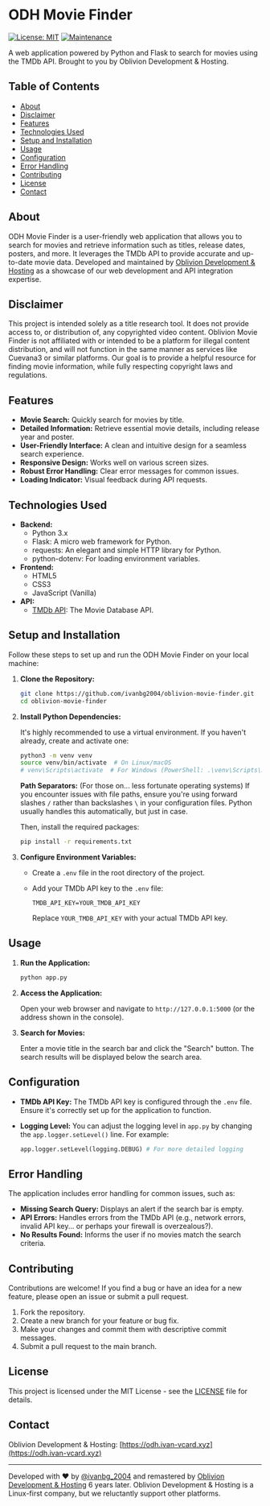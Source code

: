 # ODH Movie Finder

[![License: MIT](https://img.shields.io/badge/License-MIT-yellow.svg)](https://opensource.org/licenses/MIT)
[![Maintenance](https://img.shields.io/badge/Maintained%3F-yes-green.svg)](https://github.com/didaquis/search-movies-react/graphs/commit-activity)

A web application powered by Python and Flask to search for movies using the TMDb API. Brought to you by Oblivion Development & Hosting.

## Table of Contents

-   [About](#about)
-   [Disclaimer](#disclaimer)
-   [Features](#features)
-   [Technologies Used](#technologies-used)
-   [Setup and Installation](#setup-and-installation)
-   [Usage](#usage)
-   [Configuration](#configuration)
-   [Error Handling](#error-handling)
-   [Contributing](#contributing)
-   [License](#license)
-   [Contact](#contact)

## About

ODH Movie Finder is a user-friendly web application that allows you to search for movies and retrieve information such as titles, release dates, posters, and more. It leverages the TMDb API to provide accurate and up-to-date movie data. Developed and maintained by [Oblivion Development & Hosting](https://odh.ivan-vcard.xyz) as a showcase of our web development and API integration expertise.

## Disclaimer

This project is intended solely as a title research tool. It does not provide access to, or distribution of, any copyrighted video content. Oblivion Movie Finder is not affiliated with or intended to be a platform for illegal content distribution, and will not function in the same manner as services like Cuevana3 or similar platforms. Our goal is to provide a helpful resource for finding movie information, while fully respecting copyright laws and regulations.

## Features

-   **Movie Search:**  Quickly search for movies by title.
-   **Detailed Information:** Retrieve essential movie details, including release year and poster.
-   **User-Friendly Interface:** A clean and intuitive design for a seamless search experience.
-   **Responsive Design:** Works well on various screen sizes.
-   **Robust Error Handling:** Clear error messages for common issues.
-   **Loading Indicator:** Visual feedback during API requests.

## Technologies Used

-   **Backend:**
    -   Python 3.x
    -   Flask: A micro web framework for Python.
    -   requests:  An elegant and simple HTTP library for Python.
    -   python-dotenv:  For loading environment variables.
-   **Frontend:**
    -   HTML5
    -   CSS3
    -   JavaScript (Vanilla)
-   **API:**
    -   [TMDb API](https://www.themoviedb.org/documentation/api):  The Movie Database API.

## Setup and Installation

Follow these steps to set up and run the ODH Movie Finder on your local machine:

1.  **Clone the Repository:**

    ```bash
    git clone https://github.com/ivanbg2004/oblivion-movie-finder.git
    cd oblivion-movie-finder
    ```

2.  **Install Python Dependencies:**

    It's highly recommended to use a virtual environment. If you haven't already, create and activate one:

    ```bash
    python3 -m venv venv
    source venv/bin/activate  # On Linux/macOS
    # venv\Scripts\activate  # For Windows (PowerShell: .\venv\Scripts\Activate.ps1 - you know it's verbose, oh come on... Get Linux now!)
    ```

    **Path Separators:** (For those on... less fortunate operating systems) If you encounter issues with file paths, ensure you're using forward slashes `/` rather than backslashes `\` in your configuration files. Python usually handles this automatically, but just in case.

    Then, install the required packages:

    ```bash
    pip install -r requirements.txt
    ```

4.  **Configure Environment Variables:**

    -   Create a `.env` file in the root directory of the project.
    -   Add your TMDb API key to the `.env` file:

        ```
        TMDB_API_KEY=YOUR_TMDB_API_KEY
        ```

        Replace `YOUR_TMDB_API_KEY` with your actual TMDb API key.

## Usage

1.  **Run the Application:**

    ```bash
    python app.py
    ```

2.  **Access the Application:**

    Open your web browser and navigate to `http://127.0.0.1:5000` (or the address shown in the console).

3.  **Search for Movies:**

    Enter a movie title in the search bar and click the "Search" button. The search results will be displayed below the search area.

## Configuration

-   **TMDb API Key:** The TMDb API key is configured through the `.env` file. Ensure it's correctly set up for the application to function.
-   **Logging Level:** You can adjust the logging level in `app.py` by changing the `app.logger.setLevel()` line. For example:

    ```python
    app.logger.setLevel(logging.DEBUG) # For more detailed logging
    ```

## Error Handling

The application includes error handling for common issues, such as:

-   **Missing Search Query:** Displays an alert if the search bar is empty.
-   **API Errors:** Handles errors from the TMDb API (e.g., network errors, invalid API key... or perhaps your firewall is overzealous?).
-   **No Results Found:** Informs the user if no movies match the search criteria.

## Contributing

Contributions are welcome! If you find a bug or have an idea for a new feature, please open an issue or submit a pull request.

1.  Fork the repository.
2.  Create a new branch for your feature or bug fix.
3.  Make your changes and commit them with descriptive commit messages.
4.  Submit a pull request to the main branch.

## License

This project is licensed under the MIT License - see the [LICENSE](LICENSE) file for details.

## Contact

Oblivion Development & Hosting: [https://odh.ivan-vcard.xyz](https://odh.ivan-vcard.xyz)

---

Developed with ❤️ by [@ivanbg_2004](https://github.com/ivanbg2004) and remastered by [Oblivion Development & Hosting](https://odh.ivan-vcard.xyz) 6 years later.
Oblivion Development & Hosting is a Linux-first company, but we reluctantly support other platforms.